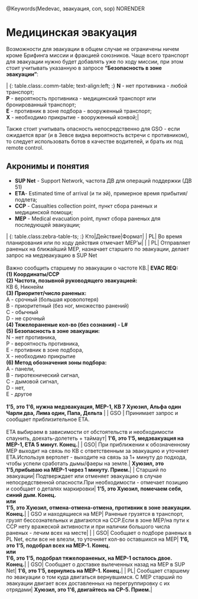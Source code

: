 @Keywords(Medevac, эвакуация, соп, sop) NORENDER

# Медицинская эвакуация

Возможности для эвакуации в общем случае не ограничены ничем кроме Брифинга миссии и фракцией союзников. Чаще всего транспорт для эвакуации нужно будет добавлять уже по ходу миссии, при этом стоит учитывать указанную в запросе **“Безопасность в зоне эвакуации”**:

| {: table.class:.comm-table; text-align:left; :}    **N** - нет противника            - любой транспорт;<br> **P** - вероятность противника    - медицинский транспорт или бронированный транспорт;<br> **E** - противник в зоне подбора  - вооруженный транспорт;<br> **X** - необходимо прикрытие      - вооруженный конвой;|

  Также стоит учитывать опасность непосредственно для GSO - если ожидается враг (и в Зевсе видна вероятность встречи с противником), то следует использовать ботов в качестве водителей, и брать их под remote control.

## Акронимы и понятия

- **SUP Net** - Support Network, частота ДВ для операций поддержки (ДВ 51)
- **ETA**- Estimated time of arrival (и ти эй), примерное время прибытия/подлета;
- **CCP** - Casualties collection point, пункт сбора раненых и медицинской помощи;
- **MEP** - Medical evacuation point, пункт сбора раненых для последующей эвакуации;

| {: table.class:zebra-table-ts; :} Кто|Действие|Формат|
| PL| Во время планирования или по ходу действия отмечает MEP’ы| |
| PL| Отправляет раненых на ближайший MEP, назначает старшего по эвакуации, делает запрос на медэвакуацию в SUP Net<br><br>Важно сообщить старшему по эвакуации о частоте КВ.| **EVAC REQ:**<br>**(1) Координаты/CCP**<br>**(2) Частота, позывной руководящего эвакуацией:**<br>КВ 6, Никнейм<br>**(3) Приоритет/число раненых:**<br>A - срочный (большая кровопотеря)<br>B - приоритетный (без ног, множество ранений)<br>C - обычный<br>D - не срочный<br>**(4) Тяжелораненые кол-во (без сознания) - L#**<br>**(5) Безопасность в зоне эвакуации:**<br>N - нет противника,<br>P - вероятность противника,<br>E - противник в зоне подбора,<br>X - необходимо прикрытие<br>**(6) Метод обозначения зоны подбора:**<br>A - панели,<br>B - пиротехнический сигнал,<br>C - дымовой сигнал,<br>D - нет,<br>E - другое<br><br>**1'5, это 1'6, нужна медэвакуация, MEP-1, КВ 7 Хуюзил, Альфа один Чарли два, Лима один, Папа, Дельта** |
| GSO | Принимает запрос и сообщает приблизительное ETA.<br><br>ETA выбираем в зависимости от обстоятельств и необходимости спаунить, доехать-долететь + таймаут| **1'6, это 1'5, медэвакуация на MEP-1, ETA 5 минут. Конец.**|
| GSO| При приближении к обозначенному MEP выходит на связь по КВ с ответственным за эвакуацию и уточняет ЕТА.Используя вертолет - выходите на связь за 1+ минуту до подхода, чтобы успели сработать дымы/фаеры на земле.| **Хуюзил, это 1'5,прибываю на MEP-1 через 1 минуту. Прием.**|
| Старший по эвакуации| Подтверждает или отменяет эвакуацию в случае непосредственной опасности.При необходимости - отмечает позицию и сообщает о деталях маркировки| **1'5, это Хуюзил, помечаем себя, синий дым. Конец.**<br>**или**<br>**1'5, это Хуюзил, отмена-отмена-отмена, противник в зоне эвакуации. Конец.**|
| GSO и находящиеся на MEP| Раненые грузятся в транспорт, грузят бессознательных и двигаются на CCP.Если в зоне MEP/на пути к CCP нету вражеской активности и при наличии большого числа раненых - лечим всех на месте| |
| GSO| Сообщает о подборе раненых в PL Net, если все не влезли, то уточняет кол-во оставшихся на MEP| **1'6, это 1'5, подобрал всех на MEP-1. Конец.**<br>**или**<br>**1'6, это 1'5, подобрал тяжелораненых, на MEP-1 осталось двое. Конец.**|
| GSO| Сообщает о доставке вылеченных назад на MEP в SUP Net| **1'6, это 1'5, вернулись на MEP-1. Конец.**|
| PL| Сообщает старшему по эвакуации о том куда двигаться вернувшимся. C MEP старший по эвакуации двигает всех доставленных на перегруппировку с их отрядами| **Хуюзил, это 1'6, двигайтесь на CP-5. Прием.**|
